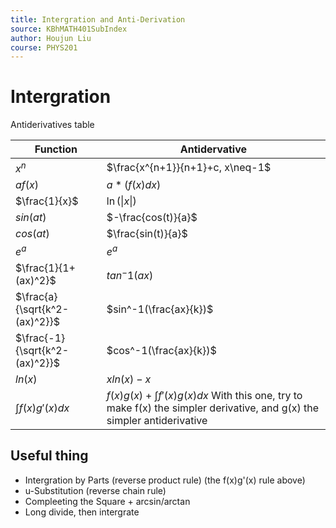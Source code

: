 ```yaml
---
title: Intergration and Anti-Derivation
source: KBhMATH401SubIndex
author: Houjun Liu
course: PHYS201
---
```


# Intergration
Antiderivatives table

|  Function | Antidervative |
|---|---|
|$x^n$|$\frac{x^{n+1}}{n+1}+c, x\neq-1$ |
|$af(x)$|$a*(f(x)dx)$|
|$\frac{1}{x}$|$\ln(\|x\|)$|
|$sin(at)$|$-\frac{cos(t)}{a}$|
|$cos(at)$|$\frac{sin(t)}{a}$|
|$e^a$|$e^a$|
|$\frac{1}{1+(ax)^2}$|$tan^-1(ax)$|
| $\frac{a}{\sqrt{k^2-(ax)^2}}$ |$sin^-1(\frac{ax}{k})$  |
| $\frac{-1}{\sqrt{k^2-(ax)^2}}$ | $cos^-1(\frac{ax}{k})$ |
| $ln(x)$|$xln(x)-x$|
|$\int f(x)g'(x) dx$|$f(x)g(x)+\int f'(x)g(x) dx$ With this one, try to make f(x) the simpler derivative, and g(x) the simpler antiderivative|

## Useful thing
* Intergration by Parts (reverse product rule) (the f(x)g'(x) rule above)
* u-Substitution (reverse chain rule)
* Compleeting the Square + arcsin/arctan
* Long divide, then intergrate

